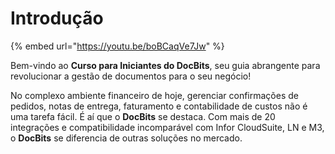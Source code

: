 # Introdução

{% embed url="https://youtu.be/boBCaqVe7Jw" %}

Bem-vindo ao **Curso para Iniciantes do DocBits**, seu guia abrangente para revolucionar a gestão de documentos para o seu negócio!

No complexo ambiente financeiro de hoje, gerenciar confirmações de pedidos, notas de entrega, faturamento e contabilidade de custos não é uma tarefa fácil. É aí que o **DocBits** se destaca. Com mais de 20 integrações e compatibilidade incomparável com Infor CloudSuite, LN e M3, o **DocBits** se diferencia de outras soluções no mercado.

